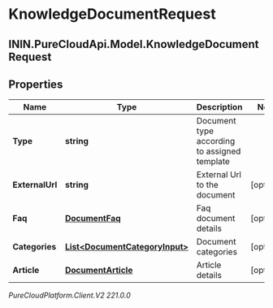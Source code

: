 # KnowledgeDocumentRequest

## ININ.PureCloudApi.Model.KnowledgeDocumentRequest

## Properties

|Name | Type | Description | Notes|
|------------ | ------------- | ------------- | -------------|
| **Type** | **string** | Document type according to assigned template | |
| **ExternalUrl** | **string** | External Url to the document | [optional] |
| **Faq** | [**DocumentFaq**](DocumentFaq) | Faq document details | [optional] |
| **Categories** | [**List&lt;DocumentCategoryInput&gt;**](DocumentCategoryInput) | Document categories | [optional] |
| **Article** | [**DocumentArticle**](DocumentArticle) | Article details | [optional] |



_PureCloudPlatform.Client.V2 221.0.0_
